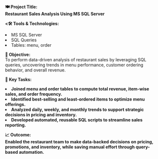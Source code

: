 <b>🍽️ Project Title:</b><br>
<b>Restaurant Sales Analysis Using MS SQL Server</b>

<b><🛠️ Tools & Technologies:</b><br>
<li>MS SQL Server</li>
<li>SQL Queries</li>
<li>Tables: menu, order</li>

<b>🎯 Objective:</b><br>
To perform data-driven analysis of restaurant sales by leveraging SQL queries, uncovering trends in menu performance, customer ordering behavior, and overall revenue.

<b>🧩 Key Tasks:<b><br>
<li>Joined menu and order tables to compute total revenue, item-wise sales, and order frequency.</li>
<li>Identified best-selling and least-ordered items to optimize menu offerings.</li>
<li>Analyzed daily, weekly, and monthly trends to support strategic decisions in pricing and inventory.</li>
<li>Developed automated, reusable SQL scripts to streamline sales reporting.</li>

<b>📈 Outcome:<b><br>
Enabled the restaurant team to make data-backed decisions on pricing, promotions, and inventory, while saving manual effort through query-based automation.

